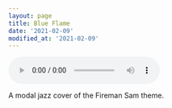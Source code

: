 ```yaml
---
layout: page
title: Blue Flame
date: '2021-02-09'
modified_at: '2021-02-09'
---
```


<audio controls="controls" src="/assets/audio/Blue Flame.mp3"></audio>

A modal jazz cover of the Fireman Sam theme.
